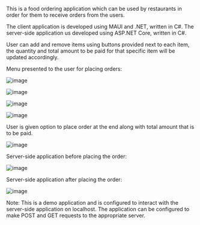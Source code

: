 This is a food ordering application which can be used by restaurants in order for them to receive orders from the users.


The client application is developed using MAUI and .NET, written in C#.
The server-side application us developed using ASP.NET Core, written in C#.


User can add and remove items using buttons provided next to each item, the quantity and total amount to be paid for that specific item will be updated accordingly.


Menu presented to the user for placing orders:

![image](https://github.com/imkprakash/food-ordering-app/assets/76038244/fd221575-ba08-40be-97f2-330f14bd22c0)


![image](https://github.com/imkprakash/food-ordering-app/assets/76038244/11ace4b0-d050-4fd7-a893-89eb4aa66ba4)


![image](https://github.com/imkprakash/food-ordering-app/assets/76038244/6c589e83-1ffa-4a70-b1f0-1a76a2dff2e5)


![image](https://github.com/imkprakash/food-ordering-app/assets/76038244/33c55177-5647-4b72-bb2f-d9bc26580386)



User is given option to place order at the end along with total amount that is to be paid.

![image](https://github.com/imkprakash/food-ordering-app/assets/76038244/44221397-481b-4c7d-87fa-3b62edfbd4c6)



Server-side application before placing the order:


![image](https://github.com/imkprakash/food-ordering-app/assets/76038244/f375ae4b-f908-48da-83af-b097a5e22a59)


Server-side application after placing the order:

![image](https://github.com/imkprakash/food-ordering-app/assets/76038244/92a6d9d7-e4c7-4701-b1f8-70fcd62955ac)


Note: This is a demo application and is configured to interact with the server-side application on localhost. The application can be configured to make POST and GET requests to the appropriate server.
